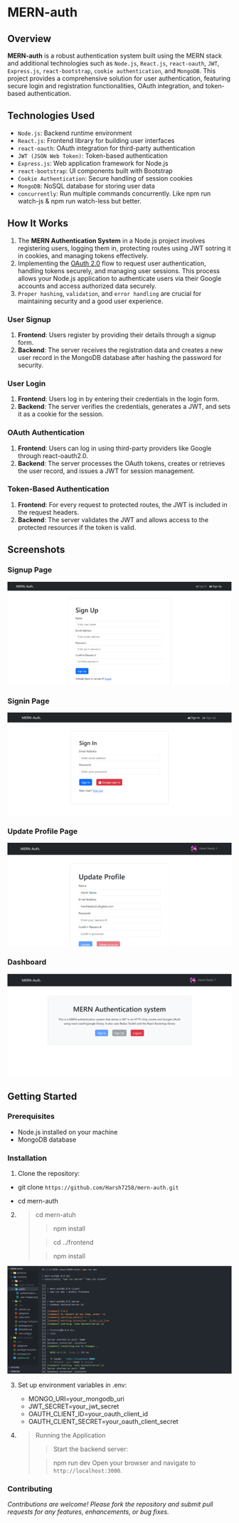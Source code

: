 # MERN-auth

## Overview

**MERN-auth** is a robust authentication system built using the MERN stack and additional technologies such as `Node.js`, `React.js`, `react-oauth`, `JWT`, `Express.js`, `react-bootstrap`, `cookie authentication`, and `MongoDB`. This project provides a comprehensive solution for user authentication, featuring secure login and registration functionalities, OAuth integration, and token-based authentication.

## Technologies Used

- `Node.js`: Backend runtime environment
- `React.js`: Frontend library for building user interfaces
- `react-oauth`: OAuth integration for third-party authentication
- `JWT (JSON Web Token)`: Token-based authentication
- `Express.js`: Web application framework for Node.js
- `react-bootstrap`: UI components built with Bootstrap
- `Cookie Authentication`: Secure handling of session cookies
- `MongoDB`: NoSQL database for storing user data
- `concurrently`: Run multiple commands concurrently. Like npm run watch-js & npm run watch-less but better.

## How It Works

1. The **MERN Authentication System** in a Node.js project involves registering users, logging them in, protecting routes using JWT sotring it in cookies, and managing tokens effectively.
2. Implementing the [OAuth 2.0](https://developers.google.com/identity/protocols/oauth2) flow to request user authentication, handling tokens securely, and managing user sessions. This process allows your Node.js application to authenticate users via their Google accounts and access authorized data securely.
3. `Proper hashing`, `validation`, and `error handling` are crucial for maintaining security and a good user experience.

### User Signup

1. **Frontend**: Users register by providing their details through a signup form.
2. **Backend**: The server receives the registration data and creates a new user record in the MongoDB database after hashing the password for security.

### User Login

1. **Frontend**: Users log in by entering their credentials in the login form.
2. **Backend**: The server verifies the credentials, generates a JWT, and sets it as a cookie for the session.

### OAuth Authentication

1. **Frontend**: Users can log in using third-party providers like Google through react-oauth2.0.
2. **Backend**: The server processes the OAuth tokens, creates or retrieves the user record, and issues a JWT for session management.

### Token-Based Authentication

1. **Frontend**: For every request to protected routes, the JWT is included in the request headers.
2. **Backend**: The server validates the JWT and allows access to the protected resources if the token is valid.

## Screenshots

### Signup Page

![Signup Page](/assests/images/signup.png)

### Signin Page

![Signin Page](/assests/images/signin.png)

### Update Profile Page

![Account](/assests/images/update.png)

### Dashboard

![Dashboard](/assests/images/home.png)

## Getting Started

### Prerequisites

- Node.js installed on your machine
- MongoDB database

### Installation

1. Clone the repository:

- git clone `https://github.com/Harsh7258/mern-auth.git`

- cd mern-auth

2.  > cd mern-atuh
    >
    > > npm install
    >
    > > cd ../frontend
    >
    > > npm install

![Project setup and CLI](/assests/images/startCLI.png)

3.  Set up environment variables in .env:

    - MONGO_URI=your_mongodb_uri
    - JWT_SECRET=your_jwt_secret
    - OAUTH_CLIENT_ID=your_oauth_client_id
    - OAUTH_CLIENT_SECRET=your_oauth_client_secret

4.  > Running the Application
    >
    > > Start the backend server:
    >
    > > npm run dev
    > > Open your browser and navigate to `http://localhost:3000`.

### Contributing

_Contributions are welcome! Please fork the repository and submit pull requests for any features, enhancements, or bug fixes._
